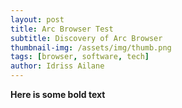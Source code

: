 ```yaml
---
layout: post
title: Arc Browser Test
subtitle: Discovery of Arc Browser
thumbnail-img: /assets/img/thumb.png
tags: [browser, software, tech]
author: Idriss Ailane
---
```


**Here is some bold text**
